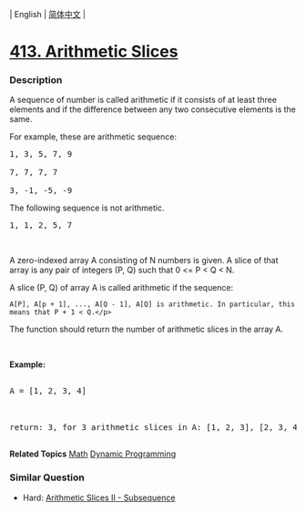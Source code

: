 | English | [简体中文](README.md) |

# [413. Arithmetic Slices](https://leetcode-cn.com/problems/arithmetic-slices)
 ### Description
<p>A sequence of number is called arithmetic if it consists of at least three elements and if the difference between any two consecutive elements is the same.</p>

<p>For example, these are arithmetic sequence:</p>
<pre>1, 3, 5, 7, 9
7, 7, 7, 7
3, -1, -5, -9</pre>

<p>The following sequence is not arithmetic.</p> <pre>1, 1, 2, 5, 7</pre> 
<br/>

<p>A zero-indexed array A consisting of N numbers is given. A slice of that array is any pair of integers (P, Q) such that 0 <= P < Q < N.</p>

<p>A slice (P, Q) of array A is called arithmetic if the sequence:<br/>
    A[P], A[p + 1], ..., A[Q - 1], A[Q] is arithmetic. In particular, this means that P + 1 < Q.</p>

<p>The function should return the number of arithmetic slices in the array A. </p>
<br/>

<p><b>Example:</b>
<pre>
A = [1, 2, 3, 4]

return: 3, for 3 arithmetic slices in A: [1, 2, 3], [2, 3, 4] and [1, 2, 3, 4] itself.
</pre>
**Related Topics**  [Math](https://leetcode-cn.com/tag/math) [Dynamic Programming](https://leetcode-cn.com/tag/dynamic-programming) 

### Similar Question
 - Hard:	[Arithmetic Slices II - Subsequence](https://leetcode-cn.com/problems/arithmetic-slices-ii-subsequence) 
